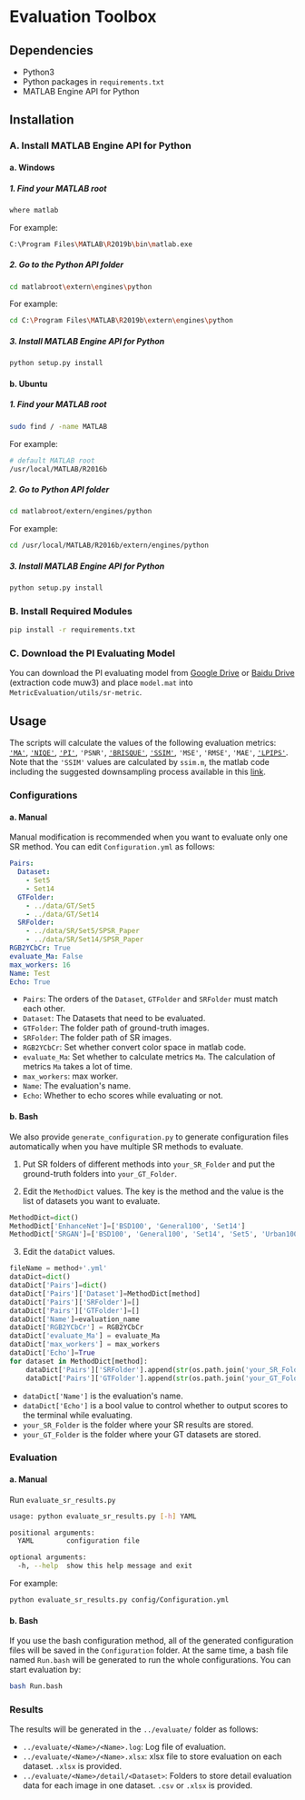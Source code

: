 # Evaluation Toolbox

## Dependencies

- Python3
- Python packages in `requirements.txt`
- MATLAB Engine API for Python

## Installation

### A. Install MATLAB Engine API for Python

#### a. Windows

##### 1. Find your MATLAB root

```bash
where matlab
```

For example:

```bash
C:\Program Files\MATLAB\R2019b\bin\matlab.exe
```

##### 2. Go to the Python API folder

```bash
cd matlabroot\extern\engines\python
```

For example:

```bash
cd C:\Program Files\MATLAB\R2019b\extern\engines\python
```

##### 3. Install MATLAB Engine API for Python

```bash
python setup.py install
```

#### b. Ubuntu

##### 1. Find your MATLAB root

```bash
sudo find / -name MATLAB
```

For example:

```bash
# default MATLAB root
/usr/local/MATLAB/R2016b
```

##### 2. Go to Python API folder

```bash
cd matlabroot/extern/engines/python
```

For example:

```bash
cd /usr/local/MATLAB/R2016b/extern/engines/python
```

##### 3. Install MATLAB Engine API for Python

```bash
python setup.py install
```

### B. Install Required Modules

```bash
pip install -r requirements.txt
```

### C. Download the PI Evaluating Model

You can download the PI evaluating model from [Google Drive](https://drive.google.com/open?id=1c4EbfI6X4KzCiyg1H7TA6rJY-HVgvS3q) or [Baidu Drive](https://pan.baidu.com/s/1bcDiD07aTUO2THmEXZJaiA) (extraction code muw3) and place `model.mat` into `MetricEvaluation/utils/sr-metric`.

## Usage

The scripts will calculate the values of the following evaluation metrics: 
[`'MA'`](https://github.com/chaoma99/sr-metric), 
[`'NIQE'`](https://github.com/csjunxu/Bovik_NIQE_SPL2013), 
[`'PI'`](https://github.com/roimehrez/PIRM2018), `'PSNR'`, 
[`'BRISQUE'`](http://live.ece.utexas.edu/research/quality/),
[`'SSIM'`](https://ece.uwaterloo.ca/~z70wang/research/ssim), `'MSE'`, `'RMSE'`, `'MAE'`, 
[`'LPIPS'`](https://github.com/richzhang/PerceptualSimilarity). 
Note that the `'SSIM'` values are calculated by `ssim.m`, the matlab code including the suggested downsampling process available in this [link](https://ece.uwaterloo.ca/~z70wang/research/ssim). 


### Configurations

#### a. Manual

Manual modification is recommended when you want to evaluate only one SR method. You can edit `Configuration.yml` as follows:

```yaml
Pairs:
  Dataset:
    - Set5
    - Set14
  GTFolder: 
    - ../data/GT/Set5
    - ../data/GT/Set14
  SRFolder:
    - ../data/SR/Set5/SPSR_Paper
    - ../data/SR/Set14/SPSR_Paper
RGB2YCbCr: True
evaluate_Ma: False
max_workers: 16
Name: Test
Echo: True
```

- `Pairs`: The orders of the `Dataset`, `GTFolder` and `SRFolder` must match each other.
- `Dataset`: The Datasets that need to be evaluated.
- `GTFolder`: The folder path of ground-truth images.
- `SRFolder`: The folder path of SR images.
- `RGB2YCbCr`: Set whether convert color space in matlab code.
- `evaluate_Ma`: Set whether to calculate metrics `Ma`. The calculation of metrics `Ma` takes a lot of time.
- `max_workers`: max worker. 
- `Name`: The evaluation's name.
- `Echo`: Whether to echo scores while evaluating or not.

#### b. Bash

We also provide `generate_configuration.py` to generate configuration files automatically when you have multiple SR methods to evaluate.

1. Put SR folders of different methods into `your_SR_Folder` and put the ground-truth folders into `your_GT_Folder`. 

2. Edit the `MethodDict` values. The key is the method and the value is the list of datasets you want to evaluate.

```python
MethodDict=dict()
MethodDict['EnhanceNet']=['BSD100', 'General100', 'Set14']
MethodDict['SRGAN']=['BSD100', 'General100', 'Set14', 'Set5', 'Urban100']
```

3. Edit the `dataDict` values. 

```python
fileName = method+'.yml'
dataDict=dict()
dataDict['Pairs']=dict()
dataDict['Pairs']['Dataset']=MethodDict[method]
dataDict['Pairs']['SRFolder']=[]
dataDict['Pairs']['GTFolder']=[]
dataDict['Name']=evaluation_name
dataDict['RGB2YCbCr'] = RGB2YCbCr
dataDict['evaluate_Ma'] = evaluate_Ma
dataDict['max_workers'] = max_workers
dataDict['Echo']=True
for dataset in MethodDict[method]:
    dataDict['Pairs']['SRFolder'].append(str(os.path.join('your_SR_Folder','SR',dataset,method)))
    dataDict['Pairs']['GTFolder'].append(str(os.path.join('your_GT_Folder','GT',dataset)))
```

- `dataDict['Name']` is the evaluation's name.
- `dataDict['Echo']` is a bool value to control whether to output scores to the terminal while evaluating.
- `your_SR_Folder` is the folder where your SR results are stored.
- `your_GT_Folder` is the folder where your GT datasets are stored.



### Evaluation

#### a. Manual

Run `evaluate_sr_results.py`

```bash
usage: python evaluate_sr_results.py [-h] YAML

positional arguments:
  YAML        configuration file

optional arguments:
  -h, --help  show this help message and exit
```

For example:

```bash
python evaluate_sr_results.py config/Configuration.yml
```

#### b. Bash

If you use the bash configuration method, all of the generated configuration files will be saved in the `Configuration` folder. At the same time, a bash file named  `Run.bash` will be generated to run the whole configurations. You can start evaluation by:

```bash
bash Run.bash
```

### Results

The results will be generated in the `../evaluate/` folder as follows:

- `../evaluate/<Name>/<Name>.log`: Log file of evaluation.
- `../evaluate/<Name>/<Name>.xlsx`: xlsx file to store evaluation on each dataset. `.xlsx` is provided.
- `../evaluate/<Name>/detail/<Dataset>`: Folders to store detail evaluation data for each image in one dataset. `.csv` or `.xlsx` is provided.
